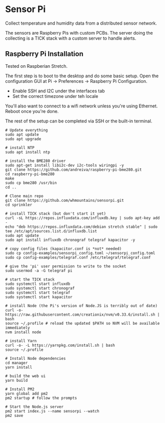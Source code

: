 # Sensor Pi

Collect temperature and humidity data from a distributed sensor network.

The sensors are Raspberry Pis with custom PCBs. The server doing the collecting
is a TICK stack with a custom server to handle alerts.

## Raspberry Pi Installation

Tested on Raspberian Stretch.

The first step is to boot to the desktop and do some basic setup. Open the configuration GUI at Pi -> Preferences -> Raspberry Pi Configuration.

* Enable SSH and I2C under the interfaces tab
* Set the correct timezone under teh locale

You'll also want to connect to a wifi network unless you're using Ethernet. Reboot once you're done.

The rest of the setup can be completed via SSH or the built-in terminal.

```shell
# Update everything
sudo apt update
sudo apt upgrade

# install NTP
sudo apt install ntp

# install the BME280 driver
sudo apt-get install libi2c-dev i2c-tools wiringpi -y
git clone https://github.com/andreiva/raspberry-pi-bme280.git
cd raspberry-pi-bme280
make
sudo cp bme280 /usr/bin
cd ..

# Clone main repo
git clone https://github.com/whmountains/sensorpi.git
cd sprinkler

# install TICK stack (but don't start it yet)
curl -sL https://repos.influxdata.com/influxdb.key | sudo apt-key add -
echo "deb https://repos.influxdata.com/debian stretch stable" | sudo tee /etc/apt/sources.list.d/influxdb.list
sudo apt update
sudo apt install influxdb chronograf telegraf kapacitor -y

# copy config files (kapacitor.conf is *not* needed)
sudo cp config-examples/sensorpi_config.toml ~/sensorpi_config.toml
sudo cp config-examples/telegraf.conf /etc/telegraf/telegraf.conf

# give the 'pi' user permission to write to the socket
sudo usermod -a -G telegraf pi

# start the TICK stack
sudo systemctl start influxdb
sudo systemctl start chronograf
sudo systemctl start telegraf
sudo systemctl start kapacitor

# install Node (the Pi's version of Node.JS is terribly out of date)
curl -o- https://raw.githubusercontent.com/creationix/nvm/v0.33.6/install.sh | bash
source ~/.profile # reload the updated $PATH so NVM will be available immediately
nvm install node

# install Yarn
curl -o- -L https://yarnpkg.com/install.sh | bash
source ~/.profile

# Install Node dependencies
cd manager
yarn install

# build the web ui
yarn build

# Install PM2
yarn global add pm2
pm2 startup # follow the prompts

# Start the Node.js server
pm2 start index.js --name sensorpi --watch
pm2 save
```
